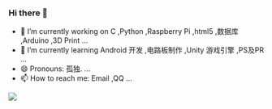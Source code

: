 ### Hi there 👋

- 🔭 I’m currently working on C ,Python ,Raspberry Pi ,html5 ,数据库 ,Arduino ,3D Print ...
- 🌱 I’m currently learning Android 开发 ,电路板制作 ,Unity 游戏引擎 ,PS及PR ...
- 😄 Pronouns: 孤独. ...
- 📫 How to reach me: Email ,QQ ...
<!--
- 👯 I’m looking to collaborate on ...
- 🤔 I’m looking for help with ...
- 💬 Ask me about ...
- ⚡ Fun fact: ...
-->
![](https://github-readme-stats.vercel.app/api?username=12121-12121)
